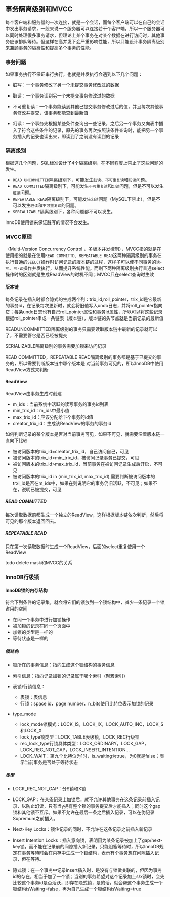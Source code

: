 ## 事务隔离级别和MVCC

每个客户端和服务器的一次连接，就是一个会话，而每个客户端可以在自己的会话中发出事务请求，一般来说一个服务器可以连接若干个客户端，所以一个服务器可以同时处理很多事务请求，但理论上某个事务在对某个数据在进行访问时，其他事务应该排队等待。但这样在高并发下会严重影响性能，所以只能设计事务隔离级别来兼顾事务的隔离性和提高多个事务的性能。

### 事务问题

如果事务执行不保证串行执行，也就是并发执行会遇到以下几个问题：

- 脏写：一个事务修改了另一个未提交事务修改过的数据

- 脏读：一个事务读到另一个未提交事务修改过的数据
- 不可重复读：一个事务能读到其他已提交事务修改过后的值，并且每次其他事务修改并提交，该事务都能查到最新值
- 幻读：一个事务先根据某些条件查询出一些记录，之后另一个事务又向表中插入了符合这些条件的记录，原先的事务再次按照该条件查询时，能把另一个事务插入的记录也读出来，即读到了之前没有读到的记录

### 隔离级别

根据这几个问题，SQL标准设计了4个隔离级别，在不同程度上禁止了这些问题的发生。

- `READ UNCOMMITTED`隔离级别下，可能发生`脏读`、`不可重复读`和`幻读`问题。
- `READ COMMITTED`隔离级别下，可能发生`不可重复读`和`幻读`问题，但是不可以发生`脏读`问题。
- `REPEATABLE READ`隔离级别下，可能发生`幻读`问题（MySQL下禁止），但是不可以发生`脏读`和`不可重复读`的问题。
- `SERIALIZABLE`隔离级别下，各种问题都不可以发生。

InnoDB使用锁来保证脏写的情况不会发生。

### MVCC原理

（Multi-Version Concurrency Control ，多版本并发控制），MVCC指的就是在使用指的就是在使用`READ COMMITTD`、`REPEATABLE READ`这两种隔离级别的事务在执行普通的`SEELCT`操作时访问记录的版本链的过程，这样子可以使不同事务的`读-写`、`写-读`操作并发执行，从而提升系统性能。而剩下两种隔离级别执行普通select操作时的区别就是生成ReadView的时机不同；MVCC只在select查询时生效

#### 版本链

每条记录在插入时都会隐式的生成两个列：trix_id,roll_pointer，trix_id是它最新的事务id，在记录每次更新时，就会将旧值写入undo日志，并将roll_pointer指向它；每条undo日志也有自己roll_pointer属性和事务id属性，所以可以将这些记录根据roll_pointer串成一条链表（版本链），版本链的头节点就是当前记录的最新值

READUNCOMMITTED隔离级别的事务只需要读取版本链中最新的记录就可以了，不需要管它是否已经被提交

SERIALIZABLE隔离级别的事务需要加锁来访问记录

READ COMMITTED，REPEATABLE READ隔离级别的事务都是基于已提交的事务的，所以需要判断版本链中哪个版本是 对当前事务可见的，所以InnoDB中使用ReadView方式来判断

#### ReadView

ReadView由事务生成时创建

- m_ids：当前系统中活跃的读写事务的事务id列表
- min_trix_id：m_ids中最小值
- max_trix_id：应该分配给下个事务的id值
- creator_trix_id：生成该ReadView的事务的事务id

如何判断记录的某个版本是否对当前事务可见，如果不可见，就需要沿着版本链一直向下比较

- 被访问版本的trix_id=creator_trix_id，自己访问自己，可见
- 被访问版本的trix_id<min_trix_id，被访问记录事务已提交，可见
- 被访问版本的trix_id>max_trix_id，当前事务在被访问记录生成后开启，不可见
- 被访问版本的trix_id in (min_trix_id, max_trix_id),需要判断被访问版本的trxi_id是否在m_ids中，如果在则说明它的事务仍旧活跃，不可见；如果不在，说明已被提交，可见

##### READ COMMITTED

每次读取数据前都生成一个独立的ReadView，这样根据版本链依次判断，然后将可见的那个版本返回回去。

##### REPEATABLE READ

只在第一次读取数据时生成一个ReadView，后面的select重复使用一个ReadView



todo delete mask和MVCC的关系

### InnoDB行级锁

#### InnoDB锁的内存结构

符合下列条件的记录集，就会将它们的锁放到一个锁结构中，减少一条记录一个锁占用的空间

- 在同一个事务中进行加锁操作
- 被加锁的记录在同一个页面中
- 加锁的类型是一样的
- 等待状态是一样的

##### 锁结构

- 锁所在的事务信息：指向生成这个锁结构的事务信息

- 索引信息：指向记录加锁的记录属于哪个索引（聚簇索引）

- 表锁/行锁信息：
  - 表锁：表信息
  - 行锁：space id，page number，n_bits使用比特位表示加锁的记录

- type_mode
  - lock_mode锁模式：LOCK_IS，LOCK_IX，LOCK_AUTO_INC，LOCK_S和LOCK_X
  - lock_type锁类型：LOCK_TABLE表级锁，LOCK_REC行级锁
  - rec_lock_type行锁具体类型：LOCK_ORDINARY，LOCK_GAP，LOCK_REC_NOT_GAP，LOCK_INSERT_INTENTION...
  - LOCK_WAIT：第九个比特位为1时，is_waiting为true，为0就是false；表示当前事务是否处于等待状态

##### 类型

- LOCK_REC_NOT_GAP：分S锁和X锁

- LOCK_GAP：在某条记录上加锁后，就不允许其他事务在这条记录前插入记录，以防止幻读，只有当y拥有整个锁的事务提交后才能插入；同时这个gap锁和其他锁不互斥。如果不允许在最后一条之后插入记录，可以在伪记录Supremum之前插入。

- Next-Key Locks：锁住记录的同时，不允许在这条记录之前插入新记录

- Insert Intention Locks：插入意向锁，表明因为某条记录被加上了gap/next-key锁，而不能在记录前的间隙插入新记录，只能阻塞等待时，所以InnoDB规定在事务等待时会在内存中生成一个锁结构，表示有个事务想在间隙插入记录，但在等待。

- 隐式锁：在一个事务中记录insert插入时，是没有与锁做关联的，但因为事务id的存在，相当于加了一个锁；当别的事务希望对这个记录加上s/x锁时，会先比较这个事务id是否活跃，即存在隐式锁，是的话，就会帮这个事务生成一个锁结构isWaiting=false，再为自己生成一个锁结构isWaiting=true
